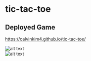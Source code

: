 # tic-tac-toe

## Deployed Game

https://calvinkim4.github.io/tic-tac-toe/

![alt text](https://user-images.githubusercontent.com/10161700/59622832-af626700-9100-11e9-90ff-2b03c7645d93.png "screenshot")
</br>
![alt text](https://user-images.githubusercontent.com/10161700/59622847-b7baa200-9100-11e9-9648-dd8963bcb882.png "screenshot2")

